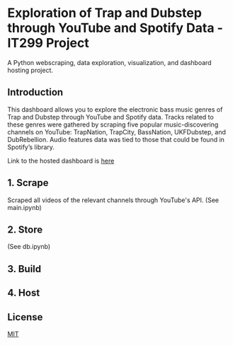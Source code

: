 # Exploration of Trap and Dubstep through YouTube and Spotify Data - IT299 Project

A Python webscraping, data exploration, visualization, and dashboard hosting project.

## Introduction

This dashboard allows you to explore the electronic bass music genres of Trap and Dubstep through YouTube and Spotify data. 
Tracks related to these genres were gathered by scraping five popular music-discovering channels on YouTube: TrapNation, TrapCity, BassNation, UKFDubstep, and DubRebellion. 
Audio features data was tied to those that could be found in Spotify’s library. 

Link to the hosted dashboard is [here](https://trap-dash.herokuapp.com/)

## 1. Scrape

Scraped all videos of the relevant channels through YouTube's API. 
(See main.ipynb)

## 2. Store

(See db.ipynb)

## 3. Build

## 4. Host

## License
[MIT](https://choosealicense.com/licenses/mit/)
